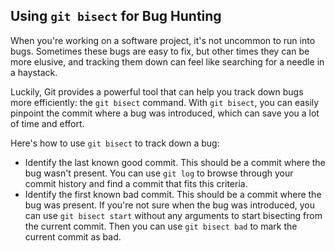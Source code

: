 ## Using `git bisect` for Bug Hunting

When you're working on a software project, it's not uncommon to run into bugs. Sometimes these bugs are easy to fix, but other times they can be more elusive, and tracking them down can feel like searching for a needle in a haystack.

Luckily, Git provides a powerful tool that can help you track down bugs more efficiently: the `git bisect` command. With `git bisect`, you can easily pinpoint the commit where a bug was introduced, which can save you a lot of time and effort.

Here's how to use `git bisect` to track down a bug:

* Identify the last known good commit. This should be a commit where the bug wasn't present. You can use `git log` to browse through your commit history and find a commit that fits this criteria.
* Identify the first known bad commit. This should be a commit where the bug was present. If you're not sure when the bug was introduced, you can use `git bisect start` without any arguments to start bisecting from the current commit. Then you can use `git bisect bad` to mark the current commit as bad.

